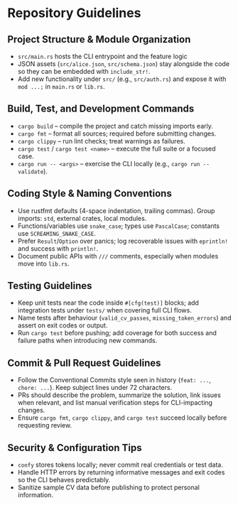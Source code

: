 # Repository Guidelines

## Project Structure & Module Organization
- `src/main.rs` hosts the CLI entrypoint and the feature logic
- JSON assets (`src/alice.json`, `src/schema.json`) stay alongside the code so they can be embedded with `include_str!`.
- Add new functionality under `src/` (e.g., `src/auth.rs`) and expose it with `mod ...;` in `main.rs` or `lib.rs`.

## Build, Test, and Development Commands
- `cargo build` – compile the project and catch missing imports early.
- `cargo fmt` – format all sources; required before submitting changes.
- `cargo clippy` – run lint checks; treat warnings as failures.
- `cargo test` / `cargo test <name>` – execute the full suite or a focused case.
- `cargo run -- <args>` – exercise the CLI locally (e.g., `cargo run -- validate`).

## Coding Style & Naming Conventions
- Use rustfmt defaults (4-space indentation, trailing commas). Group imports: `std`, external crates, local modules.
- Functions/variables use `snake_case`; types use `PascalCase`; constants use `SCREAMING_SNAKE_CASE`.
- Prefer `Result`/`Option` over panics; log recoverable issues with `eprintln!` and success with `println!`.
- Document public APIs with `///` comments, especially when modules move into `lib.rs`.

## Testing Guidelines
- Keep unit tests near the code inside `#[cfg(test)]` blocks; add integration tests under `tests/` when covering full CLI flows.
- Name tests after behaviour (`valid_cv_passes`, `missing_token_errors`) and assert on exit codes or output.
- Run `cargo test` before pushing; add coverage for both success and failure paths when introducing new commands.

## Commit & Pull Request Guidelines
- Follow the Conventional Commits style seen in history (`feat: ...`, `chore: ...`). Keep subject lines under 72 characters.
- PRs should describe the problem, summarize the solution, link issues when relevant, and list manual verification steps for CLI-impacting changes.
- Ensure `cargo fmt`, `cargo clippy`, and `cargo test` succeed locally before requesting review.

## Security & Configuration Tips
- `confy` stores tokens locally; never commit real credentials or test data.
- Handle HTTP errors by returning informative messages and exit codes so the CLI behaves predictably.
- Sanitize sample CV data before publishing to protect personal information.
